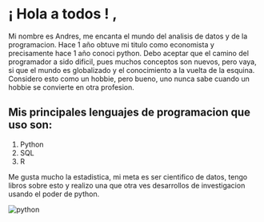 # ¡ Hola a todos ! , 
Mi nombre es Andres, me encanta el mundo del analisis de datos y de la programacion. Hace 1 año obtuve mi titulo como economista y precisamente hace 1 año conoci python.
Debo aceptar que el camino del programador a sido dificil, pues muchos conceptos son nuevos, pero vaya, si que el mundo es globalizado y el conocimiento a la vuelta de la esquina. Considero esto como un hobbie, pero bueno, uno nunca sabe cuando un hobbie se convierte en otra profesion.

## Mis principales lenguajes de programacion que uso son:
1. Python
2. SQL
3. R

Me gusta mucho la estadistica, mi meta es ser cientifico de datos, tengo libros sobre esto y realizo una que otra ves desarrollos de investigacion usando el poder de python.

![python](https://media.tenor.com/zU39pT3NmA0AAAAS/thinking-the-hangover.gif)

